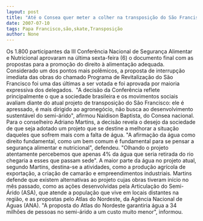 ```yaml
---
layout: post
title: "Até o Consea quer meter a colher na transposição do São Francisco "
date: 2007-07-10
tags: Papa Francisco,são,skate,Transposição
author: None
---
```

Os 1.800 participantes da III Confer&ecirc;ncia Nacional de Seguran&ccedil;a Alimentar e Nutricional aprovaram na &uacute;ltima sexta-feira (6) o documento final com as propostas para a promo&ccedil;&atilde;o do direito &agrave; alimenta&ccedil;&atilde;o adequada. Considerado um dos pontos mais pol&ecirc;micos, a proposta de interrup&ccedil;&atilde;o imediata das obras do chamado Programa de Revitaliza&ccedil;&atilde;o do S&atilde;o Francisco foi uma das &uacute;ltimas a ser votada e foi aprovada por maioria expressiva dos delegados.&nbsp; 
&quot;A decis&atilde;o da Confer&ecirc;ncia reflete principalmente o que a sociedade brasileira e os movimentos sociais avaliam diante do atual projeto de transposi&ccedil;&atilde;o do S&atilde;o Francisco: ele &eacute; apressado, &eacute; mais dirigido ao agroneg&oacute;cio, n&atilde;o busca ao desenvolvimento sustent&aacute;vel do semi-&aacute;rido&quot;, afirmou Naidison Baptista, do Consea nacional.&nbsp; Para o conselheiro Adriano Martins, a decis&atilde;o revela o desejo da sociedade de que seja adotado um projeto que se destine a melhorar a situa&ccedil;&atilde;o daqueles que sofrem mais com a falta de &aacute;gua. &quot;A afirma&ccedil;&atilde;o da &aacute;gua como direito fundamental, como um bem comum &eacute; fundamental para se pensar a seguran&ccedil;a alimentar e nutricional&quot;, defendeu.
&quot;Olhando o projeto atentamente percebemos que apenas 4% da &aacute;gua que seria retirada do rio chegaria a esses que passam sede&quot;. A maior parte da &aacute;gua no projeto atual, segundo Martins, destina-se a atividades, como a produ&ccedil;&atilde;o agr&iacute;cola de exporta&ccedil;&atilde;o, a cria&ccedil;&atilde;o de camar&atilde;o e empreendimentos industriais.
Martins defende que existem alternativas ao projeto cujas obras tiveram in&iacute;cio no m&ecirc;s passado, como as a&ccedil;&otilde;es desenvolvidas pela Articula&ccedil;&atilde;o do Semi-&Aacute;rido (ASA), que atende a popula&ccedil;&atilde;o que vive em locais distantes na regi&atilde;o, e as propostas pelo Atlas do Nordeste, da Ag&ecirc;ncia Nacional de &Aacute;guas (ANA). &quot;A proposta do Atlas do Nordeste garantiria &aacute;gua a 34 milh&otilde;es de pessoas no semi-&aacute;rido a um custo muito menor&quot;, informou. 